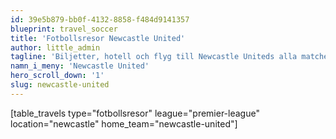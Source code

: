```yaml
---
id: 39e5b879-bb0f-4132-8858-f484d9141357
blueprint: travel_soccer
title: 'Fotbollsresor Newcastle United'
author: little_admin
tagline: 'Biljetter, hotell och flyg till Newcastle Uniteds alla matcher i Premier League'
namn_i_meny: 'Newcastle United'
hero_scroll_down: '1'
slug: newcastle-united
---
```

<p>[table_travels type="fotbollsresor" league="premier-league" location="newcastle" home_team="newcastle-united"]</p>

